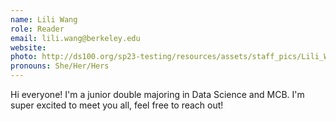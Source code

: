 ```yaml
---
name: Lili Wang
role: Reader
email: lili.wang@berkeley.edu
website: 
photo: http://ds100.org/sp23-testing/resources/assets/staff_pics/Lili_Wang.jpeg
pronouns: She/Her/Hers
---
```

Hi everyone! I'm a junior double majoring in Data Science and MCB. I'm super excited to meet you all, feel free to reach out!
